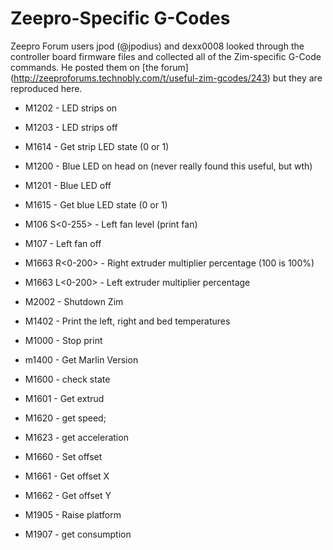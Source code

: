 # Zeepro-Specific G-Codes

Zeepro Forum users jpod (@jpodius) and dexx0008 looked through the controller board firmware files and collected all of the Zim-specific G-Code commands.  He posted them on [the forum] (http://zeeproforums.technobly.com/t/useful-zim-gcodes/243) but they are reproduced here.

- M1202 - LED strips on 
- M1203 - LED strips off
- M1614 - Get strip LED state (0 or 1)
- M1200 - Blue LED on head on (never really found this useful, but wth)
- M1201 - Blue LED off
- M1615 - Get blue LED state (0 or 1)
- M106 S<0-255> - Left fan level (print fan) 
- M107 - Left fan off
- M1663 R<0-200> - Right extruder multiplier percentage (100 is 100%)
- M1663 L<0-200> - Left extruder multiplier percentage
- M2002 - Shutdown Zim
- M1402 - Print the left, right and bed temperatures
- M1000 - Stop print
- m1400 - Get Marlin Version


- M1600 - check state
- M1601 - Get extrud
- M1620 - get speed;
- M1623 - get acceleration 
 - M1660 - Set offset
- M1661 - Get offset X
- M1662 - Get offset Y
- M1905 - Raise platform
- M1907 - get consumption